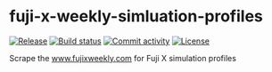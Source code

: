 # fuji-x-weekly-simluation-profiles

[![Release](https://img.shields.io/github/v/release/namtonthat/fuji-x-weekly-simluation-profiles)](https://img.shields.io/github/v/release/namtonthat/fuji-x-weekly-simluation-profiles)
[![Build status](https://img.shields.io/github/actions/workflow/status/namtonthat/fuji-x-weekly-simluation-profiles/main.yml?branch=${local.module_version})](https://github.com/namtonthat/fuji-x-weekly-simluation-profiles/actions/workflows/main.yml?query=branch%3Amain)
[![Commit activity](https://img.shields.io/github/commit-activity/m/namtonthat/fuji-x-weekly-simluation-profiles)](https://img.shields.io/github/commit-activity/m/namtonthat/fuji-x-weekly-simluation-profiles)
[![License](https://img.shields.io/github/license/namtonthat/fuji-x-weekly-simluation-profiles)](https://img.shields.io/github/license/namtonthat/fuji-x-weekly-simluation-profiles)

Scrape the www.fujixweekly.com for Fuji X simulation profiles
